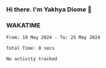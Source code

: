 ### Hi there. I'm Yakhya Diome 👋

### WAKATIME
<!--START_SECTION:waka-->

```txt
From: 19 May 2024 - To: 25 May 2024

Total Time: 0 secs

No activity tracked
```

<!--END_SECTION:waka-->
